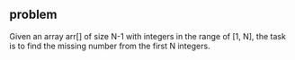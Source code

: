 ## problem 
Given an array arr[] of size N-1 with integers in the range of [1, N], the task is to find the missing number from the first N integers.
